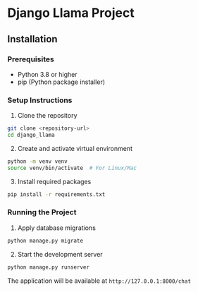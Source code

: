 # Django Llama Project

## Installation

### Prerequisites

- Python 3.8 or higher
- pip (Python package installer)

### Setup Instructions

1. Clone the repository

```bash
git clone <repository-url>
cd django_llama
```

2. Create and activate virtual environment

```bash
python -m venv venv
source venv/bin/activate  # For Linux/Mac
```

3. Install required packages

```bash
pip install -r requirements.txt
```

### Running the Project

1. Apply database migrations

```bash
python manage.py migrate
```

2. Start the development server

```bash
python manage.py runserver
```

The application will be available at `http://127.0.0.1:8000/chat`
